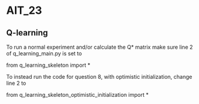 # AIT_23

## Q-learning

To run a normal experiment and/or calculate the Q* matrix make sure line 2 of q_learning_main.py is set to 

  from q_learning_skeleton import *


To instead run the code for question 8, with optimistic initialization, change line 2 to

  from q_learning_skeleton_optimistic_initialization import *

